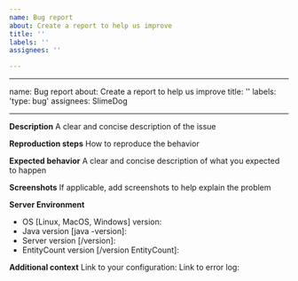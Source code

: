 ```yaml
---
name: Bug report
about: Create a report to help us improve
title: ''
labels: ''
assignees: ''

---
```


---
name: Bug report
about: Create a report to help us improve
title: ''
labels: 'type: bug'
assignees: SlimeDog

---

**Description**
A clear and concise description of the issue

**Reproduction steps**
How to reproduce the behavior

**Expected behavior**
A clear and concise description of what you expected to happen

**Screenshots**
If applicable, add screenshots to help explain the problem

**Server Environment**
 - OS [Linux, MacOS, Windows] version: 
- Java version [java -version]:
 - Server version [/version]: 
 - EntityCount version [/version EntityCount]: 

**Additional context**
 Link to your configuration:
 Link to error log:

